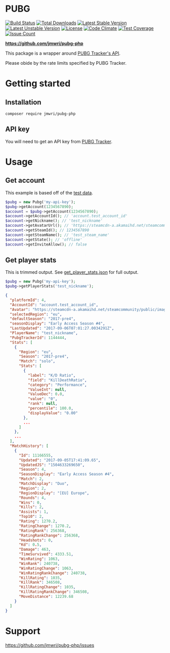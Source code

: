 # PUBG

[![Build Status](https://travis-ci.org/jmwri/pubg-php.svg?branch=master)](https://travis-ci.org/jmwri/pubg-php)
[![Total Downloads](https://poser.pugx.org/jmwri/pubg-php/d/total.svg)](https://packagist.org/packages/jmwri/pubg-php)
[![Latest Stable Version](https://poser.pugx.org/jmwri/pubg-php/v/stable.svg)](https://packagist.org/packages/jmwri/pubg-php)
[![Latest Unstable Version](https://poser.pugx.org/jmwri/pubg-php/v/unstable.svg)](https://packagist.org/packages/jmwri/pubg-php)
[![License](https://poser.pugx.org/jmwri/pubg-php/license.svg)](https://packagist.org/packages/jmwri/pubg-php)
[![Code Climate](https://codeclimate.com/github/jmwri/pubg-php/badges/gpa.svg)](https://codeclimate.com/github/jmwri/pubg-php)
[![Test Coverage](https://codeclimate.com/github/jmwri/pubg-php/badges/coverage.svg)](https://codeclimate.com/github/jmwri/pubg-php/coverage)
[![Issue Count](https://codeclimate.com/github/jmwri/pubg-php/badges/issue_count.svg)](https://codeclimate.com/github/jmwri/pubg-php)

**https://github.com/jmwri/pubg-php**

This package is a wrapper around [PUBG Tracker's API](https://pubgtracker.com/site-api).

Please obide by the rate limits specified by PUBG Tracker.

# Getting started
## Installation
    composer require jmwri/pubg-php
    
## API key
You will need to get an API key from [PUBG Tracker](https://pubgtracker.com/site-api).

# Usage
## Get account
This example is based off of the [test data](tests/data/get_nickname.json).
```php
$pubg = new Pubg('my-api-key');
$pubg->getAccount(1234567890);
$account = $pubg->getAccount(1234567890);
$account->getAccountId(); // 'account.test_account_id'
$account->getNickname(); // 'test_nickname'
$account->getAvatarUrl(); // 'https://steamcdn-a.akamaihd.net/steamcommunity/public/images/avatars/test_avatar.jpg'
$account->getSteamId(); // 1234567890
$account->getSteamName(); // 'test_steam_name'
$account->getState(); // 'offline'
$account->getInviteAllow(); // false
```

## Get player stats
This is trimmed output. See [get_player_stats.json](tests/data/get_player_stats.json) for full output.
```php
$pubg = new Pubg('my-api-key');
$pubg->getPlayerStats('test_nickname');
```
```json
{
  "platformId": 4,
  "AccountId": "account.test_account_id",
  "Avatar": "https://steamcdn-a.akamaihd.net/steamcommunity/public/images/avatars/test_avatar.jpg",
  "selectedRegion": "eu",
  "defaultSeason": "2017-pre4",
  "seasonDisplay": "Early Access Season #4",
  "LastUpdated": "2017-09-06T07:01:27.0034291Z",
  "PlayerName": "test_nickname",
  "PubgTrackerId": 1144444,
  "Stats": [
    {
      "Region": "eu",
      "Season": "2017-pre4",
      "Match": "solo",
      "Stats": [
        {
          "label": "K/D Ratio",
          "field": "KillDeathRatio",
          "category": "Performance",
          "ValueInt": null,
          "ValueDec": 0.0,
          "value": "0",
          "rank": null,
          "percentile": 100.0,
          "displayValue": "0.00"
        },
        ...
      ]
    },
    ...
  ],
  "MatchHistory": [
    {
      "Id": 11166555,
      "Updated": "2017-09-05T17:41:09.65",
      "UpdatedJS": "1504633269650",
      "Season": 4,
      "SeasonDisplay": "Early Access Season #4",
      "Match": 2,
      "MatchDisplay": "Duo",
      "Region": 2,
      "RegionDisplay": "[EU] Europe",
      "Rounds": 4,
      "Wins": 0,
      "Kills": 2,
      "Assists": 1,
      "Top10": 2,
      "Rating": 1270.2,
      "RatingChange": 1270.2,
      "RatingRank": 256368,
      "RatingRankChange": 256368,
      "Headshots": 0,
      "Kd": 0.5,
      "Damage": 463,
      "TimeSurvived": 4333.51,
      "WinRating": 1063,
      "WinRank": 240738,
      "WinRatingChange": 1063,
      "WinRatingRankChange": 240738,
      "KillRating": 1035,
      "KillRank": 346508,
      "KillRatingChange": 1035,
      "KillRatingRankChange": 346508,
      "MoveDistance": 12239.68
    }
  ]
}
```

# Support
https://github.com/jmwri/pubg-php/issues
